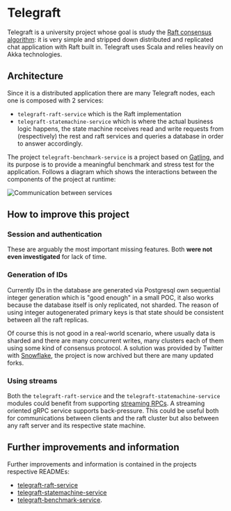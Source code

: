 # Telegraft

Telegraft is a university project whose goal is study the [Raft consensus algorithm](https://raft.github.io/):
it is very simple and stripped down distributed and replicated chat application with Raft built in.
Telegraft uses Scala and relies heavily on Akka technologies.

## Architecture

Since it is a distributed application there are many Telegraft nodes, each one is composed with 2 services:
 
 - `telegraft-raft-service` which is the Raft implementation
 - `telegraft-statemachine-service` which is where the actual business logic happens, the state machine receives read 
    and write requests from (respectively) the rest and raft services and queries a database in order to answer accordingly.

The project `telegraft-benchmark-service` is a project based on [Gatling](https://gatling.io/), and its purpose is to 
provide a meaningful benchmark and stress test for the application.
Follows a diagram which shows the interactions between the components of the project at runtime:

![Communication between services](./docs/diagrams/out/cd_sendGetMessage.svg)

## How to improve this project

### Session and authentication

These are arguably the most important missing features. Both **were not even investigated** for 
lack of time.

### Generation of IDs

Currently IDs in the database are generated via Postgresql own sequential integer generation which is "good enough"
in a small POC, it also works because the database itself is only replicated, not sharded. The reason of using
integer autogenerated primary keys is that state should be consistent between all the raft replicas.

Of course this is not good in a real-world scenario, where usually data is sharded and there are many
concurrent writes, many clusters each of them using some kind of consensus protocol. A solution was provided
by Twitter with [Snowflake](https://blog.twitter.com/engineering/en_us/a/2010/announcing-snowflake), the project
is now archived but there are many updated forks.

### Using streams

Both the `telegraft-raft-service` and the `telegraft-statemachine-service` modules could benefit from supporting
[streaming RPCs](https://grpc.io/docs/what-is-grpc/core-concepts/#bidirectional-streaming-rpc).
A streaming oriented gRPC service supports back-pressure. This could be useful both for communications between clients
and the raft cluster but also between any raft server and its respective state machine.

## Further improvements and information

Further improvements and information is contained in the projects respective READMEs:

 - [telegraft-raft-service](telegraft-raft-service/README.md)
 - [telegraft-statemachine-service](telegraft-statemachine-service/README.md)
 - [telegraft-benchmark-service](telegraft-benchmark-service/README.md).

